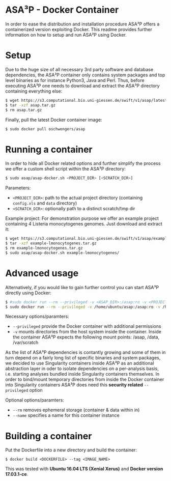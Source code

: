 # ASA³P - Docker Container
In order to ease the distribution and installation procedure ASA³P offers a
containerized version exploiting Docker. This readme provides further information
on how to setup and run ASA³P using Docker.


# Setup
Due to the huge size of all necessary 3rd party software and database dependencies,
the ASA³P container only contains system packages and top level binaries
as for instance Python3, Java and Perl.
Thus, before executing ASA³P one needs to download and extract the ASA³P directory
containing everything else:
```bash
$ wget https://s3.computational.bio.uni-giessen.de/swift/v1/asap/latest/asap.tar.gz
$ tar -xzf asap.tar.gz
$ rm asap.tar.gz
```

Finally, pull the latest Docker container image:
```bash
$ sudo docker pull oschwengers/asap
```

# Running a container
In order to hide all Docker related options and further simplify the process we
offer a custom shell script within the ASA³P directory:
```bash
$ sudo asap/asap-docker.sh <PROJECT_DIR> [<SCRATCH_DIR>]
```

Parameters:
* `<PROJECT_DIR>`: path to the actual project directory (containing `config.xls` and `data` directory)
* `<SCRATCH_DIR>`: optionally path to a distinct scratch/tmp dir

Example project:
For demonstration purpose we offer an example project containing 4 Listeria monocytogenes genomes.
Just download and extract it:
```bash
$ wget https://s3.computational.bio.uni-giessen.de/swift/v1/asap/example-lmonocytogenes.tar.gz
$ tar -xzf example-lmonocytogenes.tar.gz
$ rm example-lmonocytogenes.tar.gz
$ sudo asap/asap-docker.sh example-lmonocytogenes/
```

# Advanced usage
Alternatively, if you would like to gain further control you can start ASA³P directly using Docker:
```bash
$ #sudo docker run --rm --privileged -v <ASAP_DIR>:/asap:ro -v <PROJECT_DIR>:/data oschwengers/asap
$ sudo docker run --rm --privileged -v /home/ubuntu/asap:/asap:ro -v /home/ubuntu/example-lmonocytogenes:/data --name asap-example oschwengers/asap
```

Necessary options/paramters:
* `--privileged` provide the Docker container with additional permissions
* `-v` mounts directories from the host system inside the container. Inside the
container ASA³P expects the following mount points: /asap, /data, /var/scratch

As the list of ASA³P dependencies is contantly growing and some of them in turn
depend on a fairly long list of specific binaries and system packages, we decided
to use Singularity containers inside ASA³P as an additional abstraction layer
in oder to isolate dependencies on a per-analysis basis, i.e. starting analyses
bundled inside Singularity containers themselves. In order to bind/mount temporary
directories from inside the Docker container into Singularity containers ASA³P does
need this **security related** `--privileged` option

Optional options/paramters:
* `--rm` removes ephemeral storage (container & data within in)
* `--name` specifies a name for this container instance

# Building a container
Put the Dockerfile into a new directory and build the container:
```
$ docker build <DOCKERFILE> --tag <IMAGE_NAME>
```
This was tested with **Ubuntu 16.04 LTS (Xenial Xerus)** and **Docker version 17.03.1-ce**.
